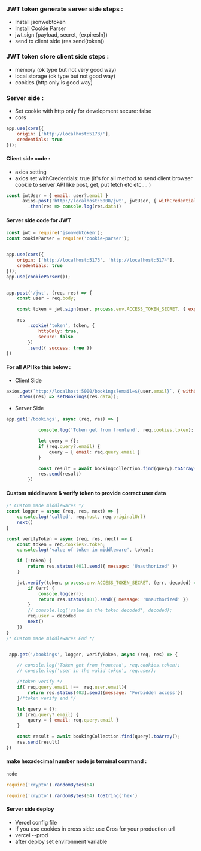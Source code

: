 ### JWT token generate server side steps : 
- Install jsonwebtoken
- Install Cookie Parser
- jwt.sign (payload, secret, {expiresIn})
- send to client side (res.send(token))


### JWT token store client side steps : 
- memory (ok type but not very good way)
- local storage (ok type but not good way)
- cookies (http only is good way)

### Server side : 
- Set cookie with http only for development secure: false
- cors
```JavaScript
app.use(cors({
    origin: ['http://localhost:5173/'],
    credentials: true
}));
```




#### Client side code :
- axios setting
- axios set withCredentials: true (it's for all method to send client browser cookie to server API like post, get, put fetch etc etc.... )
```JavaScript
const jwtUser = { email: user?.email }
      axios.post('http://localhost:5000/jwt', jwtUser, { withCredentials: true })
        .then(res => console.log(res.data))
```




#### Server side code for JWT
```JavaScript
const jwt = require('jsonwebtoken');
const cookieParser = require('cookie-parser');


app.use(cors({
    origin: ['http://localhost:5173', 'http://localhost:5174'],
    credentials: true
}));
app.use(cookieParser());


app.post('/jwt', (req, res) => {
    const user = req.body;

    const token = jwt.sign(user, process.env.ACCESS_TOKEN_SECRET, { expiresIn: '1h' })

    res
        .cookie('token', token, {
            httpOnly: true,
            secure: false
        })
        .send({ success: true })
})

```


#### For all API lke this below : 
- Client Side 
```JavaScript
axios.get(`http://localhost:5000/bookings?email=${user.email}`, { withCredentials: true })
    .then((res) => setBookings(res.data));
```

- Server Side
```JavaScript
app.get('/bookings', async (req, res) => {

            console.log('Token get from frontend', req.cookies.token);

            let query = {};
            if (req.query?.email) {
                query = { email: req.query.email }
            }

            const result = await bookingCollection.find(query).toArray();
            res.send(result)
        })
```




####  Custom middleware & verify token to provide correct user data
```JavaScript
/* Custom made middlewares */
const logger = async (req, res, next) => {
    console.log('called', req.host, req.originalUrl)
    next()
}

const verifyToken = async (req, res, next) => {
    const token = req.cookies?.token;
    console.log('value of token in middleware', token);

    if (!token) {
        return res.status(401).send({ message: 'Unauthorized' })
    }

    jwt.verify(token, process.env.ACCESS_TOKEN_SECRET, (err, decoded) => {
        if (err) {
            console.log(err);
            return res.status(401).send({ message: 'Unauthorized' })
        }
        // console.log('value in the token decoded', decoded);
        req.user = decoded
        next()
    })
}
/* Custom made middlewares End */


 app.get('/bookings', logger, verifyToken, async (req, res) => {

    // console.log('Token get from frontend', req.cookies.token);
    // console.log('user in the valid token', req.user);

    /*token verify */
    if( req.query.email !==  req.user.email){
        return res.status(403).send({message: 'Forbidden access'})
    }/*token verify end */

    let query = {};
    if (req.query?.email) {
        query = { email: req.query.email }
    }

    const result = await bookingCollection.find(query).toArray();
    res.send(result)
})

```








#### make hexadecimal number node js terminal command : 
```JavaScript
node
```
```JavaScript
require('crypto').randomBytes(64)
```
```JavaScript
require('crypto').randomBytes(64).toString('hex')
```





#### Server side deploy
- Vercel config file 
- If you use cookies in cross side: use Cros for your production url
- vercel --prod
- after deploy set environment variable
